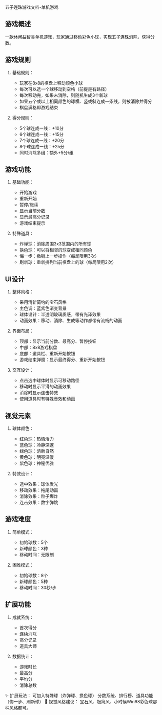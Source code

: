 五子连珠游戏文档-单机游戏

## 游戏概述
一款休闲益智类单机游戏，玩家通过移动彩色小球，实现五子连珠消除，获得分数。

## 游戏规则
1. 基础规则：
   - 玩家在8x8的棋盘上移动颜色小球
   - 每次可以选一个球移动到空格（前提是有路径）
   - 每次移动完，如果未消除，则随机生成3个新球
   - 如果五个或以上相同颜色的球横、竖或斜连成一条线，则被消除并得分
   - 棋盘满格即游戏结束

2. 得分规则：
   - 5个球连成一线：+10分
   - 6个球连成一线：+15分
   - 7个球连成一线：+20分
   - 8个球连成一线：+25分
   - 同时消除多组：额外+5分/组

## 游戏功能
1. 基础功能：
   - 开始游戏
   - 重新开始
   - 暂停/继续
   - 显示当前分数
   - 显示最高分记录
   - 游戏结束提示

2. 特殊道具：
   - 炸弹球：消除周围3x3范围内的所有球
   - 换色球：可以将相邻的球变成相同颜色
   - 悔一步：撤销上一步操作（每局限用3次）
   - 刷新球：重新排列当前棋盘上的球（每局限用2次）

## UI设计
1. 整体风格：
   - 采用清新简约的宝石风格
   - 主色调：蓝紫色渐变背景
   - 球体设计：半透明玻璃质感，带有光泽效果
   - 动画效果：移动、消除、生成等动作都带有流畅的动画

2. 界面布局：
   - 顶部：显示当前分数、最高分、暂停按钮
   - 中部：8x8游戏棋盘
   - 底部：道具栏、重新开始按钮
   - 游戏结束弹窗：显示最终得分、重新开始按钮

3. 交互设计：
   - 点击选中球体时显示可移动路径
   - 移动时显示平滑的动画效果
   - 消除时显示连击特效
   - 使用道具时有特殊音效和动画

## 视觉元素
1. 球体颜色：
   - 红色球：热情活力
   - 蓝色球：冷静深邃
   - 绿色球：清新自然
   - 黄色球：明亮温暖
   - 紫色球：神秘优雅

2. 特效设计：
   - 选中效果：球体发光
   - 移动效果：拖尾动画
   - 消除效果：粒子爆炸
   - 连击效果：数字弹跳


## 游戏难度
1. 简单模式：
   - 初始球数：5个
   - 新球颜色：3种
   - 移动时间：无限制

2. 困难模式：
   - 初始球数：8个
   - 新球颜色：5种
   - 移动时间：30秒/步

## 扩展功能
1. 成就系统：
   - 首次得分
   - 连续消除
   - 高分记录
   - 道具大师

2. 数据统计：
   - 游戏时长
   - 最高分
   - 平均分
   - 消除总数

✨ 扩展玩法：
    可加入特殊球（炸弹球、换色球）
    分数系统、排行榜、道具功能（悔一步、刷新球）
🎨 视觉风格建议：
宝石风、极简风、小时候Win98彩色球那种风格都可。